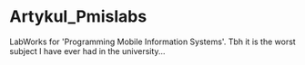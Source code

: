 # Artykul_Pmislabs
LabWorks for 'Programming Mobile Information Systems'. Tbh it is the worst subject I have ever had in the university...
